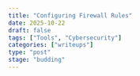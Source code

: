 ```yaml
---
title: "Configuring Firewall Rules"
date: 2025-10-22
draft: false
tags: ["Tools", "Cybersecurity"]
categories: ["writeups"] 
type: "post"
stage: "budding"
---
```

